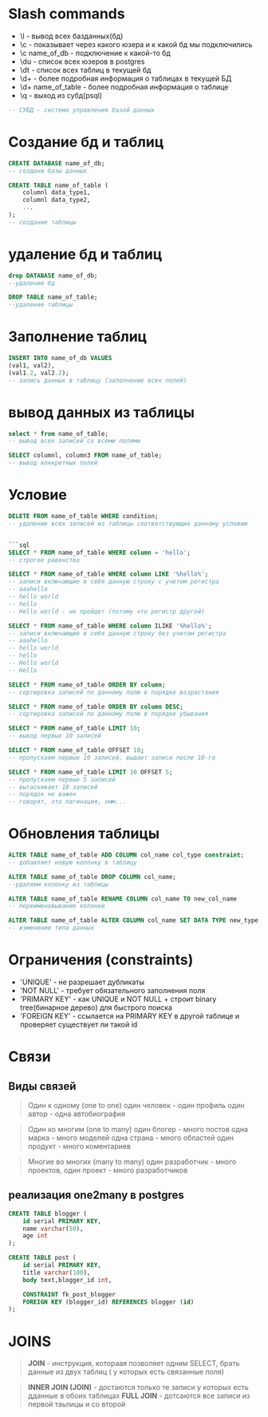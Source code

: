 # Slash commands
* \l - вывод всех базданных(бд)
* \c - показывает через какого юзера и к какой бд мы подключились
* \c name_of_db - подключение к какой-то бд
* \du - список всех юзеров в postgres
* \dt - список всех таблиц в текущей бд
* \d+ - более подробная информация о таблицах в текущей БД
* \d+ name_of_table - более подробная информация о таблице
* \q - выход из субд(psql)
```sql
-- СУБД - система управления базой данных
```
# Создание бд и таблиц
```sql
CREATE DATABASE name_of_db;
-- создани базы данных
```


```sql
CREATE TABLE name_of_table (
    columnl data_type1,
    columnl data_type2,
    ...
);
-- создание таблицы
```
# удаление бд и таблиц
```sql
drop DATABASE name_of_db;
--удаление бд
```

```sql
DROP TABLE name_of_table;
--удаление таблицы
```

# Заполнение таблиц
```sql
INSERT INTO name_of_db VALUES
(val1, val2),
(val1.2, val2.2);
-- запись данных в таблицу (заполнение всех полей)
```

# вывод данных из таблицы
```sql
select * from name_of_table;
-- вывод всех записей со всеми полями
```

```sql
SELECT columnl, column3 FROM name_of_table;
-- вывод конкретных полей
```

# Условие
```sql
DELETE FROM name_of_table WHERE condition;
-- удаление всех записей из таблицы соответствующих данному условию


```sql
SELECT * FROM name_of_table WHERE column = 'hello';
-- строгое равенство
```

```sql
SELECT * FROM name_of_table WHERE column LIKE '%hello%';
-- записи включающие в себя данную строку с учетом регистра
-- aaahello
-- hello world
-- hello
-- Hello world - не пройдет (потому что регистр другой)
```

```sql
SELECT * FROM name_of_table WHERE column ILIKE '%hello%';
-- записи включающие в себя данную строку без учетом регистра
-- aaahello
-- hello world
-- hello
-- Hello world
-- Hello
```

```sql
SELECT * FROM name_of_table ORDER BY column;
-- сортировка записей по данному полю в порядке возрастания
```

```sql
SELECT * FROM name_of_table ORDER BY column DESC;
-- сортировка записей по данному полю в порядке убывания
```

```sql
SELECT * FROM name_of_table LIMIT 10;
-- вывод первых 10 записей
```

```sql
SELECT * FROM name_of_table OFFSET 10;
-- пропускаем первые 10 записей, выдает записи после 10-го 
```

```sql
SELECT * FROM name_of_table LIMIT 10 OFFSET 5;
-- пропускаем первые 5 записей
-- вытаскивает 10 записей
-- порядок не важен
-- говорят, это пагинация, хмм...
```
# Обновления таблицы
```sql
ALTER TABLE name_of_table ADD COLUMN col_name col_type constraint;
-- добавляет новую колонку в таблицу
```


```sql
ALTER TABLE name_of_table DROP COLUMN col_name;
--удаляем колонку из таблицы
```

```sql
ALTER TABLE name_of_table RENAME COLUMN col_name TO new_col_name
-- переименовывание колонки
```
```sql
ALTER TABLE name_of_table ALTER COLUMN col_name SET DATA TYPE new_type;
-- изменение типа данных
```

# Ограничения (constraints)
* 'UNIQUE' - не разрешает дубликаты
* 'NOT NULL' - требует обязательного заполнения поля
* 'PRIMARY KEY' - как UNIQUE и NOT NULL + строит binary tree(бинарное дерево) для быстрого поиска
* 'FOREIGN KEY' - ссылается на PRIMARY KEY в другой таблице и проверяет существует ли такой id

# Связи
## Виды связей
> Один к одному (one to one)
> один человек - один профиль
> один автор - одна автобиография

> Один ко многим (one to many)
> один блогер - много постов
> одна марка - много моделей
> одна страна - много областей
> один продукт - много коментариев

> Многие во многих (many to many)
> один разработчик - много проектов, один проект - много разработчиков

## реализация one2many в postgres
```sql
CREATE TABLE blogger (
    id serial PRIMARY KEY,
    name varchar(50),
    age int
);

CREATE TABLE post (
    id serial PRIMARY KEY,
    title varchar(100),
    body text,blogger_id int,

    CONSTRAINT fk_post_blogger
    FOREIGN KEY (blogger_id) REFERENCES blogger (id)
);
```

# JOINS
> **JOIN** - инструкция, котораая позволяет одним SELECT, брать данные из двух таблиц ( у которых есть связанные поля)

> **INNER JOIN (JOIN)** - достаются только те записи у которых есть дданные в обоих таблицах
> **FULL JOIN** - дотсаются все записи из первой таьлицы и со второй
